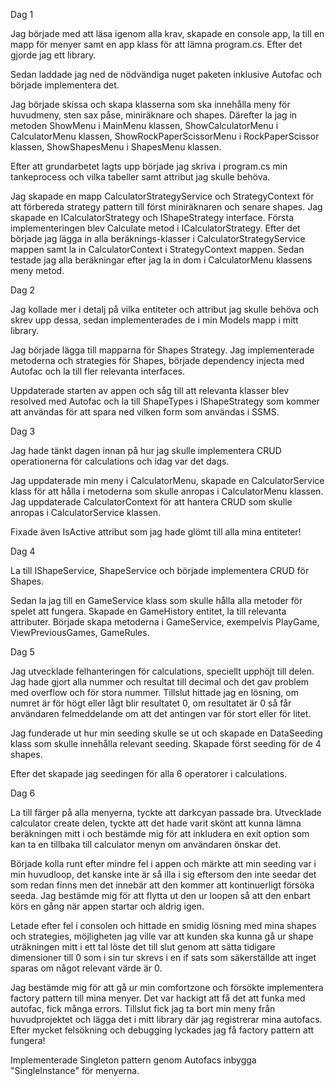 Dag 1

Jag började med att läsa igenom alla krav, skapade en console app, la till en mapp för menyer samt en app klass för att lämna program.cs.
Efter det gjorde jag ett library.

Sedan laddade jag ned de nödvändiga nuget paketen inklusive Autofac och började implementera det.

Jag började skissa och skapa klasserna som ska innehålla meny för huvudmeny, sten sax påse, miniräknare och shapes.
Därefter la jag in metoden ShowMenu i MainMenu klassen, ShowCalculatorMenu i CalculatorMenu klassen, ShowRockPaperScissorMenu i RockPaperScissor klassen, ShowShapesMenu i ShapesMenu klassen.

Efter att grundarbetet lagts upp började jag skriva i program.cs min tankeprocess och vilka tabeller samt attribut jag skulle behöva.

Jag skapade en mapp CalculatorStrategyService och StrategyContext för att förbereda strategy pattern till först miniräknaren och senare shapes.
Jag skapade en ICalculatorStrategy och IShapeStrategy interface. Första implementeringen blev Calculate metod i ICalculatorStrategy.
Efter det började jag lägga in alla beräknings-klasser i CalculatorStrategyService mappen samt la in CalculatorContext i StrategyContext mappen.
Sedan testade jag alla beräkningar efter jag la in dom i CalculatorMenu klassens meny metod.

Dag 2

Jag kollade mer i detalj på vilka entiteter och attribut jag skulle behöva och skrev upp dessa, sedan implementerades de i min Models mapp i mitt library.

Jag började lägga till mapparna för Shapes Strategy.
Jag implementerade metoderna och strategies för Shapes, började dependency injecta med Autofac och la till fler relevanta interfaces.

Uppdaterade starten av appen och såg till att relevanta klasser blev resolved med Autofac och la till ShapeTypes i IShapeStrategy som kommer att användas för att spara ned vilken form som användas i SSMS.

Dag 3

Jag hade tänkt dagen innan på hur jag skulle implementera CRUD operationerna för calculations och idag var det dags.

Jag uppdaterade min meny i CalculatorMenu, skapade en CalculatorService klass för att hålla i metoderna som skulle anropas i CalculatorMenu klassen.
Jag uppdaterade CalculatorContext för att hantera CRUD som skulle anropas i CalculatorService klassen.

Fixade även IsActive attribut som jag hade glömt till alla mina entiteter!

Dag 4

La till IShapeService, ShapeService och började implementera CRUD för Shapes.

Sedan la jag till en GameService klass som skulle hålla alla metoder för spelet att fungera.
Skapade en GameHistory entitet, la till relevanta attributer.
Började skapa metoderna i GameService, exempelvis PlayGame, ViewPreviousGames, GameRules.

Dag 5

Jag utvecklade felhanteringen för calculations, speciellt upphöjt till delen. Jag hade gjort alla nummer och resultat till decimal och det
gav problem med overflow och för stora nummer. Tillslut hittade jag en lösning, om numret är för högt eller lågt blir resultatet 0, om resultatet är 0 så får användaren
felmeddelande om att det antingen var för stort eller för litet.

Jag funderade ut hur min seeding skulle se ut och skapade en DataSeeding klass som skulle innehålla relevant seeding. Skapade först seeding för de 4 shapes.

Efter det skapade jag seedingen för alla 6 operatorer i calculations.

Dag 6

La till färger på alla menyerna, tyckte att darkcyan passade bra.
Utvecklade calculator create delen, tyckte att det hade varit skönt att kunna lämna beräkningen mitt i och bestämde mig för att inkludera en exit option som kan ta en tillbaka till calculator menyn
om användaren önskar det.

Började kolla runt efter mindre fel i appen och märkte att min seeding var i min huvudloop, det kanske inte är så illa i sig eftersom den inte seedar det som redan finns men det innebär
att den kommer att kontinuerligt försöka seeda. Jag bestämde mig för att flytta ut den ur loopen så att den enbart körs en gång när appen startar och aldrig igen.

Letade efter fel i consolen och hittade en smidig lösning med mina shapes och strategies, möjligheten jag ville var att kunden ska kunna gå ur shape uträkningen mitt i ett tal
löste det till slut genom att sätta tidigare dimensioner till 0 som i sin tur skrevs i en if sats som säkerställde att inget sparas om något relevant värde är 0.

Jag bestämde mig för att gå ur min comfortzone och försökte implementera factory pattern till mina menyer. Det var hackigt att få det att funka med autofac, fick många errors.
Tillslut fick jag ta bort min meny från huvudprojektet och lägga det i mitt library där jag registrerar mina autofacs. Efter mycket felsökning och debugging lyckades jag få factory pattern att fungera!

Implementerade Singleton pattern genom Autofacs inbygga "SingleInstance" för menyerna.
